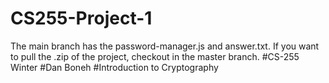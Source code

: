 # CS255-Project-1
The main branch has the password-manager.js and answer.txt.
If you want to pull the .zip of the project, checkout in the master branch.
#CS-255 Winter
#Dan Boneh
#Introduction to Cryptography
